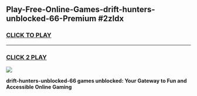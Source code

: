 
## Play-Free-Online-Games-drift-hunters-unblocked-66-Premium #2zldx
<h3>
<a href="https://premium.freeplayer.one?title=drift-hunters-unblocked-66&ref=8M">CLICK TO PLAY</a></h3>
<hr>

<h3>
<a href="https://premium.freeplayer.one?title=drift-hunters-unblocked-66&ref=8M">CLICK 2 PLAY</a>
  
</h3>

<a href="https://premium.freeplayer.one?title=drift-hunters-unblocked-66&ref=8M"><img src="https://clearcache.store/games.png"></a>


**drift-hunters-unblocked-66 games unblocked: Your Gateway to Fun and Accessible Online Gaming**
